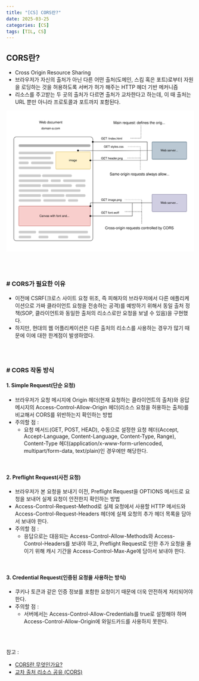 ```yaml
---
title: "[CS] CORS란?"
date: 2025-03-25
categories: [CS]
tags: [TIL, CS]
---
```


## CORS란?

- Cross Origin Resource Sharing
- 브라우저가 자신의 출처가 아닌 다른 어떤 출처(도메인, 스킴 혹은 포트)로부터 자원을 로딩하는 것을 허용하도록 서버가 허가 해주는 HTTP 헤더 기반 메커니즘
- 리소스를 주고받는 두 곳의 출처가 다르면 출처가 교차한다고 하는데, 이 때 출처는 URL 뿐만 아니라 프로토콜과 포트까지 포함된다.


![img](/assets/img/til/cs/cors.svg)

<br /><br />

### # CORS가 필요한 이유
- 이전에 CSRF(크로스 사이트 요청 위조, 즉 피해자의 브라우저에서 다른 애플리케이션으로 가짜 클라이언트 요청을 전송하는 공격)를 예방하기 위해서 동일 출처 정책(SOP, 클라이언트와 동일한 출처의 리소스로만 요청을 보낼 수 있음)을 구현했다.
- 하지만, 현대의 웹 어플리케이션은 다른 출처의 리소스를 사용하는 경우가 많기 때문에 이에 대한 한계점이 발생하였다.

<br /><br />

### # CORS 작동 방식

#### 1. Simple Request(단순 요청)
- 브라우저가 요청 메시지에 Origin 헤더(현재 요청하는 클라이언트의 출처)와 응답 메시지의 Access-Control-Allow-Origin 헤더(리소스 요청을 허용하는 출처)를 비교해서 CORS를 위반하는지 확인하는 방법
- 주의할 점 : 
  - 요청 메서드(GET, POST, HEAD), 수동으로 설정한 요청 헤더(Accept, Accept-Language, Content-Language, Content-Type, Range), Content-Type 헤더(application/x-www-form-urlencoded, multipart/form-data, text/plain)인 경우에만 해당한다.

<br />

#### 2. Preflight Request(사전 요청)
- 브라우저가 본 요청을 보내기 이전, Preflight Request을 OPTIONS 메서드로 요청을 보내어 실제 요청이 안전한지 확인하는 방법
- Access-Control-Request-Method로 실제 요청에서 사용할 HTTP 메서드와 Access-Control-Request-Headers 헤더에 실제 요청의 추가 헤더 목록을 담아서 보내야 한다.
- 주의할 점 : 
  - 응답으로는 대응되는 Access-Control-Allow-Methods와 Access-Control-Headers를 보내야 하고, Preflight Request로 인한 추가 요청을 줄이기 위해 캐시 기간을 Access-Control-Max-Age에 담아서 보내야 한다.

<br />

#### 3. Credential Request(인증된 요청을 사용하는 방식)
- 쿠키나 토큰과 같은 인증 정보를 포함한 요청이기 때문에 더욱 안전하게 처리되어야 한다.
- 주의할 점 : 
  - 서버에서는 Access-Control-Allow-Credentials를 true로 설정해야 하며 Access-Control-Allow-Origin에 와일드카드를 사용하지 못한다.
  
<br /><br />

참고 : 
- [CORS란 무엇인가요?](https://www.maeil-mail.kr/question/96)
- [교차 출처 리소스 공유 (CORS)](https://developer.mozilla.org/ko/docs/Web/HTTP/Guides/CORS)
